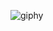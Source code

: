 
![giphy](https://github.com/ahkalama/ahkalama/assets/116187665/0ed74e10-5ff7-4ca1-ad94-f2dd357fcbcc)
